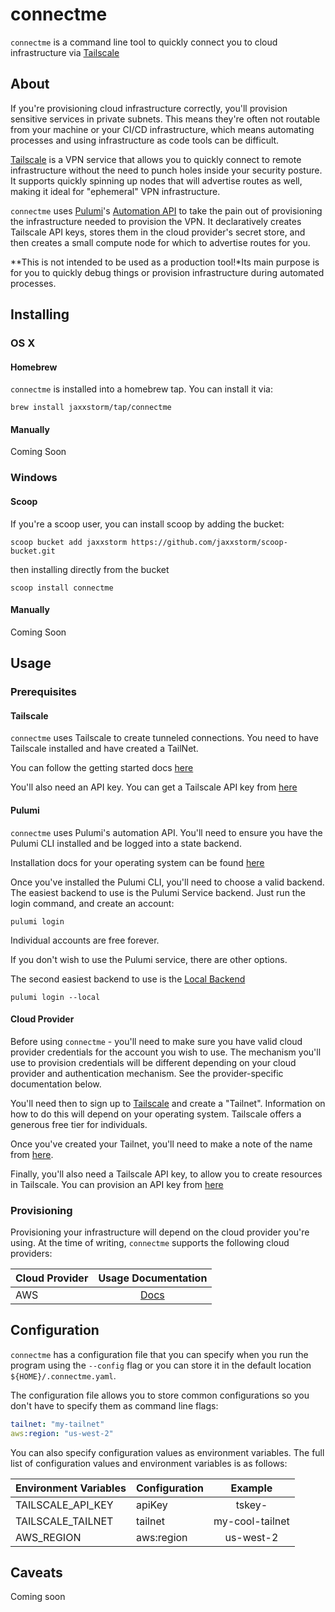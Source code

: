 # connectme

`connectme` is a command line tool to quickly connect you to cloud infrastructure via [Tailscale](https://tailscale.com)

## About

If you're provisioning cloud infrastructure correctly, you'll provision sensitive services in private subnets. This means they're often not routable from your machine or your CI/CD infrastructure, which means automating processes and using infrastructure as code tools can be difficult.

[Tailscale](https://tailscale.com) is a VPN service that allows you to quickly connect to remote infrastructure without the need to punch holes inside your security posture. It supports quickly spinning up nodes that will advertise routes as well, making it ideal for "ephemeral" VPN infrastructure.

`connectme` uses [Pulumi](https://pulumi.com)'s [Automation API](https://www.pulumi.com/automation/) to take the pain out of provisioning the infrastructure needed to provision the VPN. It declaratively creates Tailscale API keys, stores them in the cloud provider's secret store, and then creates a small compute node for which to advertise routes for you.

**This is not intended to be used as a production tool!*Its main purpose is for you to quickly debug things or provision infrastructure during automated processes.

## Installing

### OS X

#### Homebrew

`connectme` is installed into a homebrew tap. You can install it via:

```
brew install jaxxstorm/tap/connectme
```

#### Manually

Coming Soon

### Windows

#### Scoop

If you're a scoop user, you can install scoop by adding the bucket:

```
scoop bucket add jaxxstorm https://github.com/jaxxstorm/scoop-bucket.git
```

then installing directly from the bucket

```
scoop install connectme
```

#### Manually

Coming Soon

## Usage

### Prerequisites

#### Tailscale

`connectme` uses Tailscale to create tunneled connections. You need to have Tailscale installed and have created a TailNet.

You can follow the getting started docs [here](https://tailscale.com/kb/1017/install/)

You'll also need an API key. You can get a Tailscale API key from [here](https://tailscale.com/kb/1101/api/)

#### Pulumi

`connectme` uses Pulumi's automation API. You'll need to ensure you have the Pulumi CLI installed and be logged into a state backend.

Installation docs for your operating system can be found [here](https://www.pulumi.com/docs/get-started/install/)

Once you've installed the Pulumi CLI, you'll need to choose a valid backend. The easiest backend to use is the Pulumi Service backend. Just run the login command, and create an account:

```
pulumi login
```

Individual accounts are free forever.

If you don't wish to use the Pulumi service, there are other options. 

The second easiest backend to use is the [Local Backend](https://www.pulumi.com/docs/intro/concepts/state/#logging-into-the-local-filesystem-backend)

```
pulumi login --local
```

#### Cloud Provider

Before using `connectme` - you'll need to make sure you have valid cloud provider credentials for the account you wish to use. The mechanism you'll use to provision credentials will be different depending on your cloud provider and authentication mechanism. See the provider-specific documentation below.

You'll need then to sign up to [Tailscale](https://tailscale.com/kb/1017/install/) and create a "Tailnet". Information on how to do this will depend on your operating system. Tailscale offers a generous free tier for individuals.

Once you've created your Tailnet, you'll need to make a note of the name from [here](https://login.tailscale.com/admin/settings/general).

Finally, you'll also need a Tailscale API key, to allow you to create resources in Tailscale. You can provision an API key from [here](https://login.tailscale.com/admin/settings/keys)

### Provisioning

Provisioning your infrastructure will depend on the cloud provider you're using. At the time of writing, `connectme` supports the following cloud providers:

| Cloud Provider| Usage Documentation|
| ------------- |:-------------:|
| AWS           | [Docs](../docs/aws/README.md) |

## Configuration

`connectme` has a configuration file that you can specify when you run the program using the `--config` flag or you can store it in the default location `${HOME}/.connectme.yaml`.

The configuration file allows you to store common configurations so you don't have to specify them as command line flags:

```yaml
tailnet: "my-tailnet"
aws:region: "us-west-2"
```

You can also specify configuration values as environment variables. The full list of configuration values and environment variables is as follows:

| Environment Variables| Configuration| Example
| ------------- |-------------| :-----------:|
| TAILSCALE_API_KEY | apiKey     | tskey-<random> |
| TAILSCALE_TAILNET | tailnet    | my-cool-tailnet |
| AWS_REGION        | aws:region | us-west-2 |

## Caveats

Coming soon

